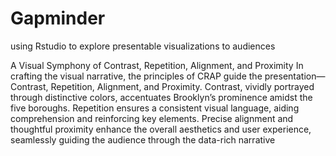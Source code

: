 # Gapminder
using Rstudio to explore presentable visualizations to audiences

A Visual Symphony of Contrast, Repetition, Alignment, and Proximity In crafting the visual narrative,
the principles of CRAP guide the presentation—Contrast, Repetition, Alignment, and Proximity. Contrast,
vividly portrayed through distinctive colors, accentuates Brooklyn’s prominence amidst the five boroughs.
Repetition ensures a consistent visual language, aiding comprehension and reinforcing key elements. Precise
alignment and thoughtful proximity enhance the overall aesthetics and user experience, seamlessly guiding
the audience through the data-rich narrative


